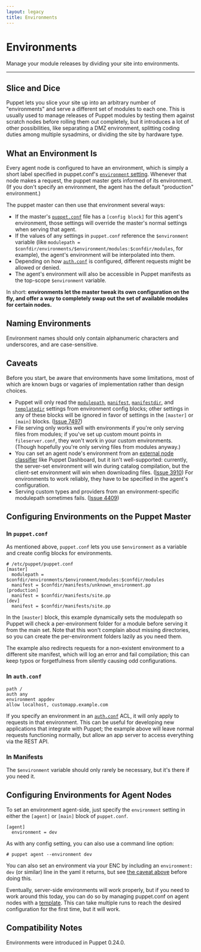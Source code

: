 ```yaml
---
layout: legacy
title: Environments
---
```


Environments
============

Manage your module releases by dividing your site into environments.

* * *

[config]: ./configuring.html
[auth]: ./rest_auth_conf.html

Slice and Dice
--------------

Puppet lets you slice your site up into an arbitrary number of "environments" and serve a different set of modules to each one. This is usually used to manage releases of Puppet modules by testing them against scratch nodes before rolling them out completely, but it introduces a lot of other possibilities, like separating a DMZ environment, splitting coding duties among multiple sysadmins, or dividing the site by hardware type. 

What an Environment Is
----------------------

Every agent node is configured to have an environment, which is simply a short label specified in puppet.conf's [`environment` setting](/references/latest/configuration.html#environment). Whenever that node makes a request, the puppet master gets informed of its environment. (If you don't specify an environment, the agent has the default "production" environment.) 

The puppet master can then use that environment several ways: 

* If the master's [`puppet.conf`][config] file has a `[config block]` for this agent's environment, those settings will override the master's normal settings when serving that agent. 
* If the values of any settings in `puppet.conf` reference the `$environment` variable (like `modulepath = $confdir/environments/$environment/modules:$confdir/modules`, for example), the agent's environment will be interpolated into them.
* Depending on how [`auth.conf`][auth] is configured, different requests might be allowed or denied. 
* The agent's environment will also be accessible in Puppet manifests as the top-scope `$environment` variable. 

In short: **environments let the master tweak its own configuration on the fly, and offer a way to completely swap out the set of available modules for certain nodes.**

Naming Environments
-----

Environment names should only contain alphanumeric characters and underscores, and are case-sensitive.

Caveats
-------

Before you start, be aware that environments have some limitations, most of which are known bugs or vagaries of implementation rather than design choices.

* Puppet will only read the [`modulepath`](/references/stable/configuration.html#modulepath), [`manifest`](/references/stable/configuration.html#manifest), [`manifestdir`](/references/stable/configuration.html#manifestdir), and [`templatedir`](/references/stable/configuration.html#templatedir) settings from environment config blocks; other settings in any of these blocks will be ignored in favor of settings in the `[master]` or `[main]` blocks. ([Issue 7497](http://projects.puppetlabs.com/issues/7497))
* File serving only works well with environments if you're only serving files from modules; if you've set up custom mount points in `fileserver.conf`, they won't work in your custom environments. (Though hopefully you're only serving files from modules anyway.)
* You can set an agent node's environment from an [external node classifier](./external_nodes.html) like Puppet Dashboard, but it isn't well-supported: currently, the server-set environment will win during catalog compilation, but the client-set environment will win when downloading files. ([Issue 3910](http://projects.puppetlabs.com/issues/3910)) For environments to work reliably, they have to be specified in the agent's configuration. 
* Serving custom types and providers from an environment-specific modulepath sometimes fails. ([Issue 4409](http://projects.puppetlabs.com/issues/4409))

Configuring Environments on the Puppet Master
---------------------------------------------

### In `puppet.conf`

As mentioned above, `puppet.conf` lets you use `$environment` as a variable and create config blocks for environments.

    # /etc/puppet/puppet.conf
    [master]
      modulepath = $confdir/environments/$environment/modules:$confdir/modules
      manifest = $confdir/manifests/unknown_environment.pp
    [production]
      manifest = $confdir/manifests/site.pp
    [dev]
      manifest = $confdir/manifests/site.pp

In the `[master]` block, this example dynamically sets the modulepath so Puppet will check a per-environment folder for a module before serving it from the main set. Note that this won't complain about missing directories, so you can create the per-environment folders lazily as you need them. 

The example also redirects requests for a non-existent environment to a different site manifest, which will log an error and fail compilation; this can keep typos or forgetfulness from silently causing odd configurations. 

### In `auth.conf`

    path /
    auth any
    environment appdev
    allow localhost, customapp.example.com

If you specify an environment in an [`auth.conf`][auth] ACL, it will only apply to requests in that environment. This can be useful for developing new applications that integrate with Puppet; the example above will leave normal requests functioning normally, but allow an app server to access everything via the REST API. 

### In Manifests

The `$environment` variable should only rarely be necessary, but it's there if you need it. 

Configuring Environments for Agent Nodes
----------------------------------------

To set an environment agent-side, just specify the `environment` setting in either the `[agent]` or `[main]` block of `puppet.conf`. 

    [agent]
      environment = dev

As with any config setting, you can also use a command line option: 

    # puppet agent --environment dev

You can also set an environment via your ENC by including an `environment: dev` (or similar) line in the yaml it returns, but see [the caveat above](#caveats) before doing this. 

Eventually, server-side environments will work properly, but if you need to work around this today, you can do so by managing puppet.conf on agent nodes with a [template](./templating.html). This can take multiple runs to reach the desired configuration for the first time, but it will work. 

Compatibility Notes
-------------------

Environments were introduced in Puppet 0.24.0.
